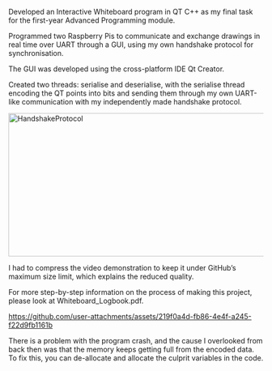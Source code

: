Developed an Interactive Whiteboard program in QT C++ as my final task for the first-year Advanced Programming module.

Programmed two Raspberry Pis to communicate and exchange drawings in real time over UART through a GUI, 
using my own handshake protocol for synchronisation.

The GUI was developed using the cross-platform IDE Qt Creator.

Created two threads: serialise and deserialise, 
with the serialise thread encoding the QT points into bits 
and sending them through my own UART-like communication with my independently made handshake protocol.

<img width="595" height="283" alt="HandshakeProtocol" src="https://github.com/user-attachments/assets/9a721c40-91e9-4134-bde6-a1265ddad1f9" />

I had to compress the video demonstration to keep it under GitHub’s maximum size limit, which explains the reduced quality.

For more step-by-step information on the process of making this project, please look at Whiteboard_Logbook.pdf.

https://github.com/user-attachments/assets/219f0a4d-fb86-4e4f-a245-f22d9fb1161b

There is a problem with the program crash, 
and the cause I overlooked from back then was that the memory keeps getting full from the encoded data. 
To fix this, you can de-allocate and allocate the culprit variables in the code.


